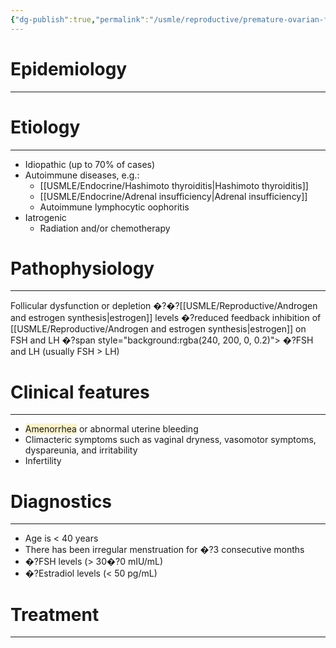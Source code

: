 ```yaml
---
{"dg-publish":true,"permalink":"/usmle/reproductive/premature-ovarian-failure/"}
---
```


# Epidemiology
---


# Etiology
---
- Idiopathic (up to 70% of cases)
- Autoimmune diseases, e.g.:
	- [[USMLE/Endocrine/Hashimoto thyroiditis\|Hashimoto thyroiditis]]
	- [[USMLE/Endocrine/Adrenal insufficiency\|Adrenal insufficiency]]
	- Autoimmune lymphocytic oophoritis
- Iatrogenic
	- Radiation and/or chemotherapy

# Pathophysiology
---
Follicular dysfunction or depletion �?�?[[USMLE/Reproductive/Androgen and estrogen synthesis\|estrogen]] levels �?reduced feedback inhibition of [[USMLE/Reproductive/Androgen and estrogen synthesis\|estrogen]] on FSH and LH �?span style="background:rgba(240, 200, 0, 0.2)"> �?FSH and LH (usually FSH > LH)</span>

# Clinical features
---
- <span style="background:rgba(240, 200, 0, 0.2)">Amenorrhea</span> or abnormal uterine bleeding
- Climacteric symptoms such as vaginal dryness, vasomotor symptoms, dyspareunia, and irritability
- Infertility

# Diagnostics
---
- Age is < 40 years
- There has been irregular menstruation for �?3 consecutive months 
- �?FSH levels (> 30�?0 mIU/mL)
- �?Estradiol levels (< 50 pg/mL)

# Treatment
---


